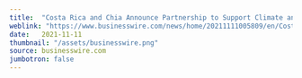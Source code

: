 ```yaml
---
title:  "Costa Rica and Chia Announce Partnership to Support Climate and Government Initiatives"
weblink: "https://www.businesswire.com/news/home/20211111005809/en/Costa-Rica-and-Chia-Announce-Partnership-to-Support-Climate-and-Government-Initiatives"
date:   2021-11-11
thumbnail: "/assets/businesswire.png"
source: businesswire.com
jumbotron: false
---
```

